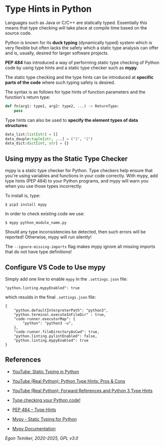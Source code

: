 # Type Hints in Python

Languages such as Java or C/C++ are statically typed. Essentially this means that type checking will take place at compile time based on the source code.


Python is known for its **duck typing** (dynamically typed) system which is very flexible but often lacks the safety which a static type analysis can offer and is, usually, desired for larger software projects.

**PEP 484** has introduced a way of performing static type checking of Python 
code by using type hints and a static type checker such as **mypy**.

The static type checking and the type hints can be introduced at **specific parts of the code** where such typing safety is desired.

The syntax is as follows for type hints of function parameters and the function's return type:

```Python
def fn(arg1: type1, arg2: type2, ...) -> ReturnType:
    pass
```

Type hints can also be used to **specify the element types of data structures**:

```Python
data_list:list[str] = []
data_douple:tuple[str, ...] = ("1", "2")
data_dict:dict[int, str] = {} 
```

## Using mypy as the Static Type Checker

mypy is a static type checker for Python.
Type checkers help ensure that you're using variables and functions in your 
code correctly. 
With mypy, add type hints (PEP 484) to your Python programs, and mypy will 
warn you when you use those types incorrectly.

To install is, type:
```
$ pip3 install mypy
```

In order to check existing code we use:
```
$ mypy python_module_name.py
```
Should any type inconsistencies be detected, then such errors will be reported! Otherwise, mypy will run silently!

The `--ignore-missing-imports` flag makes mypy ignore all missing imports that 
do not have type definitions!


## Configure VS Code to Use mypy

Simply add one line to enable `mypy` in the `.settings.json` file:
```
"python.linting.mypyEnabled": true
```

which resulds in the final `.settings.json` file:
```
{
    "python.defaultInterpreterPath": "python3",
    "python.terminal.executeInFileDir" : true,
    "code-runner.executorMap": {
        "python": "python3 -u",
    },
    "code-runner.fileDirectoryAsCwd": true,
    "python.linting.pylintEnabled": false,
    "python.linting.mypyEnabled": true
}
```



## References
* [YouTube: Static Typing in Python](https://youtu.be/2gBP1qN5T7I)
* [YouTube (Real Python): Python Type Hints: Pros & Cons](https://youtu.be/QS7m167SVXU)
* [YouTube (Real Python): Forward References and Python 3 Type Hints](https://youtu.be/AJsrxBkV3kc)

* [Type checking your Python code!](https://medium.com/juntos-somos-mais/type-checking-your-python-code-76d24b75a2ee)

* [PEP 484 – Type Hints](https://peps.python.org/pep-0484/)

* [Mypy - Static Typing for Python](https://github.com/python/mypy)
* [Mypy Documentation](https://mypy.readthedocs.io/en/stable/)


*Egon Teiniker, 2020-2025, GPL v3.0*
